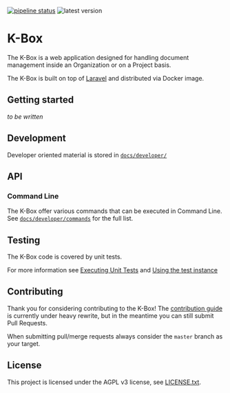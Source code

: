 [![pipeline status](https://git.klink.asia/main/k-box/badges/0.18/pipeline.svg)](https://git.klink.asia/main/k-box/commits/0.18) 
![latest version](https://img.shields.io/badge/version-0.18.3-blue.svg)

# K-Box

The K-Box is a web application designed for handling document management inside an Organization or on a Project basis.

The K-Box is built on top of [Laravel](https://laravel.com/) and distributed via Docker image.

## Getting started

_to be written_

## Development

Developer oriented material is stored in [`docs/developer/`](./docs/developer/)

## API

### Command Line

The K-Box offer various commands that can be executed in Command Line. 
See [`docs/developer/commands`](./docs/developer/commands/index.md) for the full list.


## Testing

The K-Box code is covered by unit tests.

For more information see [Executing Unit Tests](./docs/developer/testing/unit-tests.md) and [Using the test instance](./docs/developer/testing/test-instance.md)

## Contributing

Thank you for considering contributing to the K-Box! The [contribution guide](./contributing.md) is currently under heavy rewrite, but in the meantime you can still submit Pull Requests.

When submitting pull/merge requests always consider the `master` branch as your target.

## License

This project is licensed under the AGPL v3 license, see [LICENSE.txt](./LICENSE.txt).

